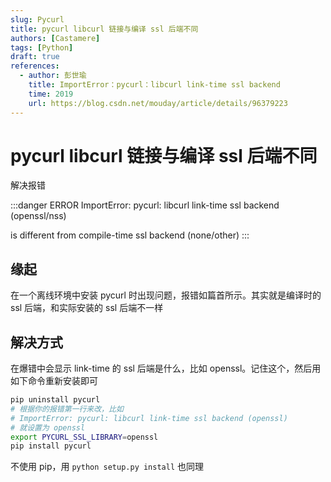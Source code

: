 ```yaml
---
slug: Pycurl 
title: pycurl libcurl 链接与编译 ssl 后端不同
authors: [Castamere]
tags: [Python]
draft: true
references:
  - author: 彭世瑜
    title: ImportError：pycurl：libcurl link-time ssl backend
    time: 2019
    url: https://blog.csdn.net/mouday/article/details/96379223
---
```


# pycurl libcurl 链接与编译 ssl 后端不同

解决报错

:::danger ERROR
ImportError: pycurl: libcurl link-time ssl backend (openssl/nss)

is different from compile-time ssl backend (none/other)
:::

<!-- truncate -->

## 缘起

在一个离线环境中安装 pycurl 时出现问题，报错如篇首所示。其实就是编译时的 ssl 后端，和实际安装的 ssl 后端不一样

## 解决方式

在爆错中会显示 link-time 的 ssl 后端是什么，比如 openssl。记住这个，然后用如下命令重新安装即可

```bash 
pip uninstall pycurl
# 根据你的报错第一行来改，比如 
# ImportError: pycurl: libcurl link-time ssl backend (openssl) 
# 就设置为 openssl
export PYCURL_SSL_LIBRARY=openssl 
pip install pycurl
```

不使用 pip，用 `python setup.py install` 也同理